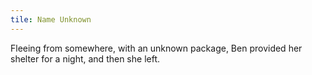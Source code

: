 ```yaml
---
tile: Name Unknown
---
```


Fleeing from somewhere, with an unknown package, Ben provided her shelter for a night, and then she left.